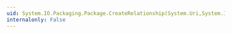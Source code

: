 ```yaml
---
uid: System.IO.Packaging.Package.CreateRelationship(System.Uri,System.IO.Packaging.TargetMode,System.String)
internalonly: False
---
```

